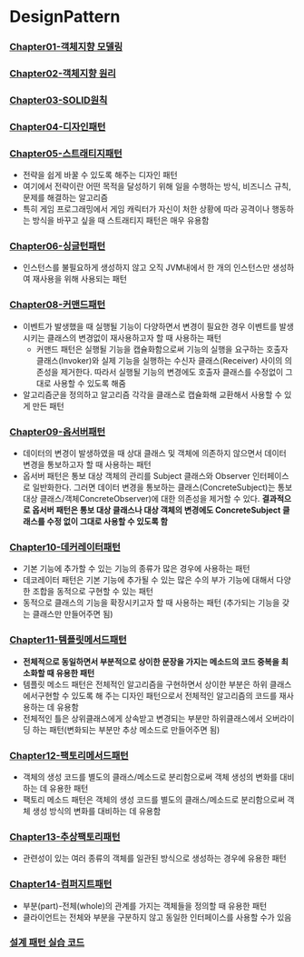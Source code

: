 # DesignPattern

### [Chapter01-객체지향 모델링](https://github.com/jeonyoungho/TIL/tree/master/Java/DesignPattern/Chapter1-%EA%B0%9D%EC%B2%B4%EC%A7%80%ED%96%A5%20%EB%AA%A8%EB%8D%B8%EB%A7%81)

### [Chapter02-객체지향 원리](https://github.com/jeonyoungho/TIL/tree/master/Java/DesignPattern/Chapter02-%EA%B0%9D%EC%B2%B4%EC%A7%80%ED%96%A5%20%EC%9B%90%EB%A6%AC)

### [Chapter03-SOLID원칙](https://github.com/jeonyoungho/TIL/tree/master/Java/DesignPattern/Chapter03-SOLID%20%EC%9B%90%EC%B9%99)

### [Chapter04-디자인패턴](https://github.com/jeonyoungho/TIL/tree/master/Java/DesignPattern/Chapter04-%EB%94%94%EC%9E%90%EC%9D%B8%ED%8C%A8%ED%84%B4)

### [Chapter05-스트래티지패턴](https://github.com/jeonyoungho/TIL/tree/master/Java/DesignPattern/Chapter05-%EC%8A%A4%ED%8A%B8%EB%9E%98%ED%8B%B0%EC%A7%80%ED%8C%A8%ED%84%B4)
- 전략을 쉽게 바꿀 수 있도록 해주는 디자인 패턴
- 여기에서 전략이란 어떤 목적을 달성하기 위해 일을 수행하는 방식, 비즈니스 규칙, 문제를 해결하는 알고리즘
- 특히 게임 프로그래밍에서 게임 캐릭터가 자신이 처한 상황에 따라 공격이나 행동하는 방식을 바꾸고 싶을 때 스트래티지 패턴은 매우 유용함

### [Chapter06-싱글턴패턴](https://github.com/jeonyoungho/TIL/tree/master/Java/DesignPattern/Chapter06-%EC%8B%B1%EA%B8%80%ED%84%B4%ED%8C%A8%ED%84%B4)
- 인스턴스를 불필요하게 생성하지 않고 오직 JVM내에서 한 개의 인스턴스만 생성하여 재사용을 위해 사용되는 패턴

### [Chapter08-커맨드패턴](https://github.com/jeonyoungho/TIL/tree/master/Java/DesignPattern/Chapter08-%EC%BB%A4%EB%A7%A8%EB%93%9C%ED%8C%A8%ED%84%B4)
- 이벤트가 발생했을 때 실행될 기능이 다양하면서 변경이 필요한 경우 이벤트를 발생시키는 클래스의 변경없이 재사용하고자 할 때 사용하는 패턴
    - 커맨드 패턴은 실행될 기능을 캡슐화함으로써 기능의 실행을 요구하는 호출자 클래스(Invoker)와 실제 기능을 실행하는 수신자 클래스(Receiver) 사이의 의존성을 제거한다. 따라서 실행될 기능의 변경에도 호출자 클래스를 수정없이 그대로 사용할 수 있도록 해줌
- 알고리즘군을 정의하고 알고리즘 각각을 클래스로 캡슐화해 교환해서 사용할 수 있게 만든 패턴

### [Chapter09-옵서버패턴](https://github.com/jeonyoungho/TIL/tree/master/Java/DesignPattern/Chapter09-%EC%98%B5%EC%84%9C%EB%B2%84%ED%8C%A8%ED%84%B4)
- 데이터의 변경이 발생하였을 때 상대 클래스 및 객체에 의존하지 않으면서 데이터 변경을 통보하고자 할 때 사용하는 패턴
- 옵서버 패턴은 통보 대상 객체의 관리를 Subject 클래스와 Observer 인터페이스로 일반화한다. 그러면 데이터 변경을 통보하는 클래스(ConcreteSubject)는 통보 대상 클래스/객체ConcreteObserver)에 대한 의존성을 제거할 수 있다. <b>결과적으로 옵서버 패턴은 통보 대상 클래스나 대상 객체의 변경에도 ConcreteSubject 클래스를 수정 없이 그대로 사용할 수 있도록 함</b>

### [Chapter10-데커레이터패턴](https://github.com/jeonyoungho/TIL/tree/master/Java/DesignPattern/Chapter10-%EB%8D%B0%EC%BB%A4%EB%A0%88%EC%9D%B4%ED%84%B0%ED%8C%A8%ED%84%B4)
- 기본 기능에 추가할 수 있는 기능의 종류가 많은 경우에 사용하는 패턴
- 데코레이터 패턴은 기본 기능에 추가될 수 있는 많은 수의 부가 기능에 대해서 다양한 조합을 동적으로 구현할 수 있는 패턴
- 동적으로 클래스의 기능을 확장시키고자 할 때 사용하는 패턴 (추가되는 기능을 갖는 클래스만 만들어주면 됨)

### [Chapter11-템플릿메서드패턴](https://github.com/jeonyoungho/TIL/tree/master/Java/DesignPattern/Chapter11-%ED%85%9C%ED%94%8C%EB%A6%BF%EB%A9%94%EC%84%9C%EB%93%9C%ED%8C%A8%ED%84%B4)
- <b>전체적으로 동일하면서 부분적으로 상이한 문장을 가지는 메소드의 코드 중복을 최소화할 때 유용한 패턴</b>
- 템플릿 메소드 패턴은 전체적인 알고리즘을 구현하면서 상이한 부분은 하위 클래스에서구현할 수 있도록 해 주는 디자인 패턴으로서 전체적인 알고리즘의 코드를 재사용하는 데 유용함
- 전체적인 틀은 상위클래스에게 상속받고 변경되는 부분만 하위클래스에서 오버라이딩 하는 패턴(변화되는 부분만 추상 메소드로 만들어주면 됨)

### [Chapter12-팩토리메서드패턴](https://github.com/jeonyoungho/TIL/tree/master/Java/DesignPattern/Chapter12-%ED%8C%A9%ED%86%A0%EB%A6%AC%EB%A9%94%EC%84%9C%EB%93%9C%ED%8C%A8%ED%84%B4)
- 객체의 생성 코드를 별도의 클래스/메소드로 분리함으로써 객체 생성의 변화를 대비하는 데 유용한 패턴
- 팩토리 메소드 패턴은 객체의 생성 코드를 별도의 클래스/메소드로 분리함으로써 객체 생성 방식의 변화를 대비하는 데 유용함

### [Chapter13-추상팩토리패턴](https://github.com/jeonyoungho/TIL/tree/master/Java/DesignPattern/Chapter13-%EC%B6%94%EC%83%81%ED%8C%A9%ED%86%A0%EB%A6%AC%ED%8C%A8%ED%84%B4)
- 관련성이 있는 여러 종류의 객체를 일관된 방식으로 생성하는 경우에 유용한 패턴

### [Chapter14-컴퍼지트패턴](https://github.com/jeonyoungho/TIL/tree/master/Java/DesignPattern/Chapter14-%EC%BB%B4%ED%8D%BC%EC%A7%80%ED%8A%B8%ED%8C%A8%ED%84%B4)
- 부분(part)-전체(whole)의 관계를 가지는 객체들을 정의할 때 유용한 패턴
- 클라이언트는 전체와 부분을 구분하지 않고 동일한 인터페이스를 사용할 수가 있음

### [설계 패턴 실습 코드](https://github.com/jeonyoungho/TIL/tree/master/Java/DesignPattern/Lecture)

